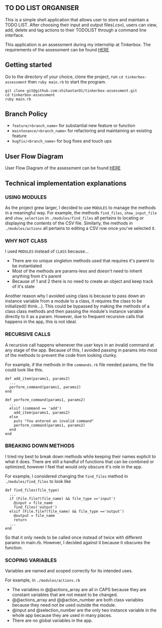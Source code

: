## TO DO LIST ORGANISER

This is a simple shell application that allows user to store and maintain a TODO LIST. After choosing their input and output files(.csv), users can view, add, delete and tag actions to their TODOLIST through a command line interface.

This application is an assessment during my internship at Tinkerbox.
The requirements of the assessment can be found [HERE](https://gist.github.com/gohdaniel15/192bc903d590faaefa08fff4e92899b6)

## Getting started

Go to the directory of your choice, clone the project, run `cd tinkerbox-assessment` then `ruby main.rb` to start the program.

```
git clone git@github.com:shihaotan91/tinkerbox-assessment.git
cd tinkerbox-assessment
ruby main.rb
```

## Branch Policy

* `feature/<branch_name>` for substantial new feature or function
* `maintenance/<branch_name>` for refactoring and maintaining an existing feature
* `bugfix/<branch_name>` for bug fixes and touch ups

## User Flow Diagram

User Flow Diagram of the assessment can be found [HERE](http://i.imgur.com/JbNbtWB.jpg)

## Technical implementation explanations

### USING MODULES

As the project grew larger, I decided to use `MODULES` to manage the methods in a meaningful way. For example, the methods `find_files`, `show_input_file` and `show_selection` in `./modules/find_files` all pertains to locating or displaying the contents of the CSV file. Similarly, the methods in `./modules/actions` all pertains to editing a CSV row once you've selected it.

### WHY NOT CLASS

I used `MODULES` instead of `CLASS` because...
* There are no unique singleton methods used that requires it's parent to be instantiated
* Most of the methods are params-less and doesn't need to inherit anything from it's parent
* Because of 1 and 2 there is no need to create an object and keep track of it's state

Another reason why I avoided using class is because to pass down an instance variable from a module to a class, it requires the class to be initialized(I think...). This could be bypassed by making the methods of a class class methods and then passing the module's instance variable directly to it as a param. However, due to frequent recursive calls that happens in the app, this is not ideal.  

### RECURSIVE CALLS

A recursive call happens whenever the user keys in an invalid command at any stage of the app. Because of this, I avoided passing in params into most of the methods to prevent the code from looking clunky.

For example, if the methods in the `commands.rb` file needed params, the file could look like this.

```
def add_item(params1, params2)
  ...
  perform_command(params1, params2)
end

def perform_command(params1, params2)
  ...
  elsif (command == 'add')
    add_item(params1, params2)
  else
    puts "You entered an invalid command"
    perform_command(params1, params2)
  end
end
```
### BREAKING DOWN METHODS

I tried my best to break down methods while keeping their names explicit to what it does. There are still a handful of functions that can be combined or optimized, however I feel that would only obscure it's role in the app.

For example, I considered changing the `find_files` method in `./modules/find_files` to look like

```
def find_files(file_type)
  ...
  if (File.file?(file_name) && file_type =='input')
    @input = file_name
    find_files('output')
  elsif (File.file?(file_name) && file_type =='output')
    @output = file_name
    return
  ...  
end
```

So that it only needs to be called once instead of twice with different params in main.rb. However, I decided against it because it obscures the function.

### SCOPING VARIABLES

Variables are named and scoped correctly for its intended uses.

For example, in `./modules/actions.rb`

* The variables in @@actions_array are all in CAPS because they are constant variables that are not meant to be changed.
* @@actions_array and @@action_number are both class variables because they need not be used outside the module.
* @input and @selection_number are the only two instance variable in the whole app because they are used in many places.
* There are no global variables in the app.
